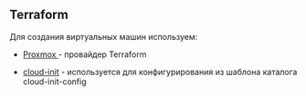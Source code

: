 ## Terraform

Для создания виртуальных машин используем:

- [Proxmox ](https://registry.terraform.io/providers/Telmate/proxmox/latest) - провайдер Terraform

- [cloud-init](https://cloud-init.io/) - используется для конфигурирования из шаблона каталога cloud-init-config

